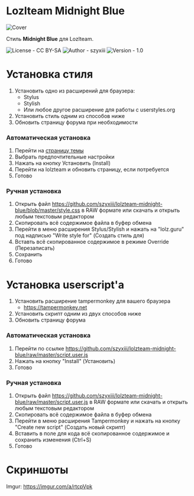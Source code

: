 # Lozlteam Midnight Blue

![Cover](https://i.imgur.com/w9G2iLP.png)

Стиль **Midnight Blue** для Lozlteam.

![License - CC BY-SA](https://img.shields.io/badge/license-CC%20BY--SA-blueviolet) ![Author - szyxiii](https://img.shields.io/badge/author-szyxiii-important) ![Version - 1.0](https://img.shields.io/badge/version-1.0-informational)

# Установка стиля
1. Установить одно из расширений для браузера:
    * Stylus
    * Stylish
    * Или любое другое расширение для работы с userstyles.org
2. Установить стиль одним из способов ниже
3. Обновить страницу форума при необходимости

### Автоматическая установка
1. Перейти на [страницу темы](https://userstyles.org/styles/192012/lolzteam-midnight-blue)
2. Выбрать предпочтительные настройки
3. Нажать на кнопку Установить (Install)
4. Перейти на lolzteam и обновить страницу, если потребуется
5. Готово

### Ручная установка
1. Открыть файл https://github.com/szyxiii/lolzteam-midnight-blue/blob/master/style.css в RAW формате или скачать и открыть любым текстовым редактором
2. Скопировать всё содержимое файла в буфер обмена
3. Перейти в меню расширения Stylus/Stylish и нажать на "lolz.guru" под надписью "Write style for" (Создать стиль для)
4. Вставть всё скопированное содержимое в режиме Override (Перезаписать)
5. Сохранить
6. Готово

# Установка userscript'a
1. Установить расширение tampermonkey для вашего браузера
    * https://tampermonkey.net
2. Установить скрипт одним из двух способов ниже
3. Обновить страницу форума

### Автоматическая установка
1. Перейти по ссылке https://github.com/szyxiii/lolzteam-midnight-blue/raw/master/script.user.js
2. Нажать на кнопку "Install" (Установить)
3. Готово

### Ручная установка
1. Открыть файл https://github.com/szyxiii/lolzteam-midnight-blue/raw/master/script.user.js в RAW формате или скачать и открыть любым текстовым редактором
2. Скопировать всё содержимое файла в буфер обмена
3. Перейти в меню расширения Tampermonkey и нажать на кнопку "Create new script" (Создать новый скрипт)
4. Вставить в поле для кода всё скопированное содержимое и сохранить изменения (Ctrl+S)
5. Готово


# Скриншоты
Imgur: https://imgur.com/a/rtcpVpk